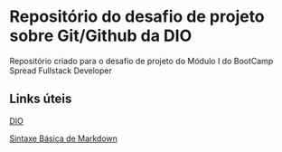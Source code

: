 # Repositório do desafio de projeto sobre Git/Github da DIO
Repositório criado para o desafio de projeto do Módulo I do BootCamp Spread Fullstack Developer

## Links úteis
[DIO](https://www.dio.me/)

[Sintaxe Básica de Markdown](https://www.markdownguide.org/basic-syntax/)

